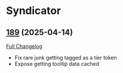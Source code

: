 # Syndicator

## [189](https://github.com/Baganator/Syndicator/tree/189) (2025-04-14)
[Full Changelog](https://github.com/Baganator/Syndicator/compare/188...189) 

- Fix rare junk getting tagged as a tier token  
- Expose getting tooltip data cached  
